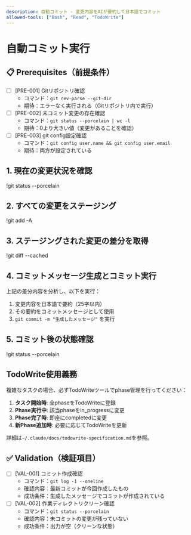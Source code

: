```yaml
---
description: 自動コミット - 変更内容をAIが要約して日本語でコミット
allowed-tools: ["Bash", "Read", "TodoWrite"]
---
```


# 自動コミット実行

## 📋 Prerequisites（前提条件）
- [ ] [PRE-001] Gitリポジトリ確認
  - コマンド：`git rev-parse --git-dir`
  - 期待：エラーなく実行される（Gitリポジトリ内で実行）
- [ ] [PRE-002] 未コミット変更の存在確認
  - コマンド：`git status --porcelain | wc -l`
  - 期待：0より大きい値（変更があることを確認）
- [ ] [PRE-003] git config設定確認
  - コマンド：`git config user.name && git config user.email`
  - 期待：両方が設定されている

## 1. 現在の変更状況を確認
!git status --porcelain

## 2. すべての変更をステージング
!git add -A

## 3. ステージングされた変更の差分を取得
!git diff --cached

## 4. コミットメッセージ生成とコミット実行
上記の差分内容を分析し、以下を実行：
1. 変更内容を日本語で要約（25字以内）
2. その要約をコミットメッセージとして使用
3. `git commit -m "生成したメッセージ"` を実行

## 5. コミット後の状態確認
!git status --porcelain

## TodoWrite使用義務

複雑なタスクの場合、必ずTodoWriteツールでphase管理を行ってください：

1. **タスク開始時**: 全phaseをTodoWriteに登録
2. **Phase実行中**: 該当phaseをin_progressに変更
3. **Phase完了時**: 即座にcompletedに変更
4. **新Phase追加時**: 必要に応じてTodoWriteを更新

詳細は`~/.claude/docs/todowrite-specification.md`を参照。

## ✅ Validation（検証項目）
- [ ] [VAL-001] コミット作成確認
  - コマンド：`git log -1 --oneline`
  - 確認内容：最新コミットが今回作成したもの
  - 成功条件：生成したメッセージでコミットが作成されている
- [ ] [VAL-002] 作業ディレクトリクリーン確認
  - コマンド：`git status --porcelain`
  - 確認内容：未コミットの変更が残っていない
  - 成功条件：出力が空（クリーンな状態）